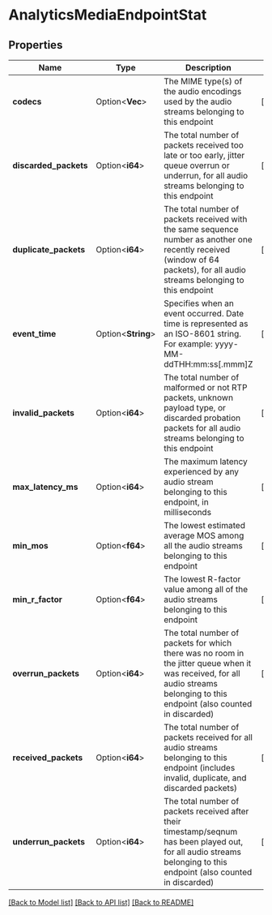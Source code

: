 # AnalyticsMediaEndpointStat

## Properties

Name | Type | Description | Notes
------------ | ------------- | ------------- | -------------
**codecs** | Option<**Vec<String>**> | The MIME type(s) of the audio encodings used by the audio streams belonging to this endpoint | [optional]
**discarded_packets** | Option<**i64**> | The total number of packets received too late or too early, jitter queue overrun or underrun, for all audio streams belonging to this endpoint | [optional]
**duplicate_packets** | Option<**i64**> | The total number of packets received with the same sequence number as another one recently received (window of 64 packets), for all audio streams belonging to this endpoint | [optional]
**event_time** | Option<**String**> | Specifies when an event occurred. Date time is represented as an ISO-8601 string. For example: yyyy-MM-ddTHH:mm:ss[.mmm]Z | [optional]
**invalid_packets** | Option<**i64**> | The total number of malformed or not RTP packets, unknown payload type, or discarded probation packets for all audio streams belonging to this endpoint | [optional]
**max_latency_ms** | Option<**i64**> | The maximum latency experienced by any audio stream belonging to this endpoint, in milliseconds | [optional]
**min_mos** | Option<**f64**> | The lowest estimated average MOS among all the audio streams belonging to this endpoint | [optional]
**min_r_factor** | Option<**f64**> | The lowest R-factor value among all of the audio streams belonging to this endpoint | [optional]
**overrun_packets** | Option<**i64**> | The total number of packets for which there was no room in the jitter queue when it was received, for all audio streams belonging to this endpoint (also counted in discarded) | [optional]
**received_packets** | Option<**i64**> | The total number of packets received for all audio streams belonging to this endpoint (includes invalid, duplicate, and discarded packets) | [optional]
**underrun_packets** | Option<**i64**> | The total number of packets received after their timestamp/seqnum has been played out, for all audio streams belonging to this endpoint (also counted in discarded) | [optional]

[[Back to Model list]](../README.md#documentation-for-models) [[Back to API list]](../README.md#documentation-for-api-endpoints) [[Back to README]](../README.md)


